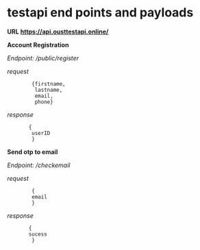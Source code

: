 # testapi end points and payloads

**URL https://api.ousttestapi.online/**

**Account Registration**

*Endpoint:  /public/register*

_request_ 

            {firstname,
             lastname,
             email,
             phone}
_response_

           {
           	userID
            }


**Send otp to email**


*Endpoint:  /checkemail*

_request_ 

            { 
            email             
            }
_response_     

           { 
           sucess
            }








